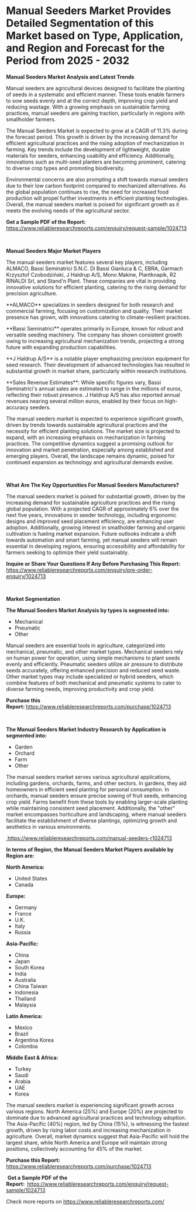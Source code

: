 <p><h1>Manual Seeders Market Provides Detailed Segmentation of this Market based on Type, Application, and Region and Forecast for the Period from 2025 - 2032</h1></p><p><strong>Manual Seeders Market Analysis and Latest Trends</strong></p>
<p><p>Manual seeders are agricultural devices designed to facilitate the planting of seeds in a systematic and efficient manner. These tools enable farmers to sow seeds evenly and at the correct depth, improving crop yield and reducing wastage. With a growing emphasis on sustainable farming practices, manual seeders are gaining traction, particularly in regions with smallholder farmers.</p><p>The Manual Seeders Market is expected to grow at a CAGR of 11.3% during the forecast period. This growth is driven by the increasing demand for efficient agricultural practices and the rising adoption of mechanization in farming. Key trends include the development of lightweight, durable materials for seeders, enhancing usability and efficiency. Additionally, innovations such as multi-seed planters are becoming prominent, catering to diverse crop types and promoting biodiversity.</p><p>Environmental concerns are also prompting a shift towards manual seeders due to their low carbon footprint compared to mechanized alternatives. As the global population continues to rise, the need for increased food production will propel further investments in efficient planting technologies. Overall, the manual seeders market is poised for significant growth as it meets the evolving needs of the agricultural sector.</p></p>
<p><strong>Get a Sample PDF of the Report:&nbsp;</strong> <a href="https://www.reliableresearchreports.com/enquiry/request-sample/1024713?utm_campaign=2957&utm_medium=2&utm_source=Github&utm_content=ia&utm_term=06032025&utm_id=manual-seeders">https://www.reliableresearchreports.com/enquiry/request-sample/1024713</a></p>
<p>&nbsp;</p>
<p><strong>Manual Seeders Major Market Players</strong></p>
<p><p>The manual seeders market features several key players, including ALMACO, Bassi Seminatrici S.N.C. Di Bassi Gianluca & C, EBRA, Garmach Krzysztof Czobodziński, J Haldrup A/S, Mono Makine, Plantknapik, R2 RINALDI Srl, and Stand'n Plant. These companies are vital in providing innovative solutions for efficient planting, catering to the rising demand for precision agriculture.</p><p>**ALMACO** specializes in seeders designed for both research and commercial farming, focusing on customization and quality. Their market presence has grown, with innovations catering to climate-resilient practices.</p><p>**Bassi Seminatrici** operates primarily in Europe, known for robust and versatile seeding machinery. The company has shown consistent growth owing to increasing agricultural mechanization trends, projecting a strong future with expanding production capabilities.</p><p>**J Haldrup A/S** is a notable player emphasizing precision equipment for seed research. Their development of advanced technologies has resulted in substantial growth in market share, particularly within research institutions.</p><p>**Sales Revenue Estimates**: While specific figures vary, Bassi Seminatrici's annual sales are estimated to range in the millions of euros, reflecting their robust presence. J Haldrup A/S has also reported annual revenues nearing several million euros, enabled by their focus on high-accuracy seeders.</p><p>The manual seeders market is expected to experience significant growth, driven by trends towards sustainable agricultural practices and the necessity for efficient planting solutions. The market size is projected to expand, with an increasing emphasis on mechanization in farming practices. The competitive dynamics suggest a promising outlook for innovation and market penetration, especially among established and emerging players. Overall, the landscape remains dynamic, poised for continued expansion as technology and agricultural demands evolve.</p></p>
<p>&nbsp;</p>
<p><strong>What Are The Key Opportunities For Manual Seeders Manufacturers?</strong></p>
<p><p>The manual seeders market is poised for substantial growth, driven by the increasing demand for sustainable agriculture practices and the rising global population. With a projected CAGR of approximately 6% over the next five years, innovations in seeder technology, including ergonomic designs and improved seed placement efficiency, are enhancing user adoption. Additionally, growing interest in smallholder farming and organic cultivation is fueling market expansion. Future outlooks indicate a shift towards automation and smart farming, yet manual seeders will remain essential in developing regions, ensuring accessibility and affordability for farmers seeking to optimize their yield sustainably.</p></p>
<p><strong>Inquire or Share Your Questions If Any Before Purchasing This Report:</strong> <a href="https://www.reliableresearchreports.com/enquiry/pre-order-enquiry/1024713?utm_campaign=2957&utm_medium=2&utm_source=Github&utm_content=ia&utm_term=06032025&utm_id=manual-seeders">https://www.reliableresearchreports.com/enquiry/pre-order-enquiry/1024713</a></p>
<p>&nbsp;</p>
<p><strong>Market Segmentation</strong></p>
<p><strong>The Manual Seeders Market Analysis by types is segmented into:</strong></p>
<p><ul><li>Mechanical</li><li>Pneumatic</li><li>Other</li></ul></p>
<p><p>Manual seeders are essential tools in agriculture, categorized into mechanical, pneumatic, and other market types. Mechanical seeders rely on human power for operation, using simple mechanisms to plant seeds evenly and efficiently. Pneumatic seeders utilize air pressure to distribute seeds accurately, offering enhanced precision and reduced seed waste. Other market types may include specialized or hybrid seeders, which combine features of both mechanical and pneumatic systems to cater to diverse farming needs, improving productivity and crop yield.</p></p>
<p><strong>Purchase this Report:&nbsp;</strong><a href="https://www.reliableresearchreports.com/purchase/1024713?utm_campaign=2957&utm_medium=2&utm_source=Github&utm_content=ia&utm_term=06032025&utm_id=manual-seeders">https://www.reliableresearchreports.com/purchase/1024713</a></p>
<p>&nbsp;</p>
<p><strong>The Manual Seeders Market Industry Research by Application is segmented into:</strong></p>
<p><ul><li>Garden</li><li>Orchard</li><li>Farm</li><li>Other</li></ul></p>
<p><p>The manual seeders market serves various agricultural applications, including gardens, orchards, farms, and other sectors. In gardens, they aid homeowners in efficient seed planting for personal consumption. In orchards, manual seeders ensure precise sowing of fruit seeds, enhancing crop yield. Farms benefit from these tools by enabling larger-scale planting while maintaining consistent seed placement. Additionally, the "other" market encompasses horticulture and landscaping, where manual seeders facilitate the establishment of diverse plantings, optimizing growth and aesthetics in various environments.</p></p>
<p><a href="https://www.reliableresearchreports.com/manual-seeders-r1024713?utm_campaign=2957&utm_medium=2&utm_source=Github&utm_content=ia&utm_term=06032025&utm_id=manual-seeders">&nbsp;https://www.reliableresearchreports.com/manual-seeders-r1024713</a></p>
<p><strong>In terms of Region, the Manual Seeders Market Players available by Region are:</strong></p>
<p>
    <p> <strong> North America: </strong>
        <ul>
            <li>United States</li>
            <li>Canada</li>
        </ul>
        </p> 
    <p> <strong> Europe: </strong>
        <ul>
            <li>Germany</li>
            <li>France</li>
            <li>U.K.</li>
            <li>Italy</li>
            <li>Russia</li>
        </ul>
        </p> 
    <p> <strong> Asia-Pacific: </strong>
        <ul>
            <li>China</li>
            <li>Japan</li>
            <li>South Korea</li>
            <li>India</li>
            <li>Australia</li>
            <li>China Taiwan</li>
            <li>Indonesia</li>
            <li>Thailand</li>
            <li>Malaysia</li>
        </ul>
        </p> 
    <p> <strong> Latin America: </strong>
        <ul>
            <li>Mexico</li>
            <li>Brazil</li>
            <li>Argentina Korea</li>
            <li>Colombia</li>
        </ul>
        </p> 
    <p> <strong> Middle East & Africa: </strong>
        <ul>
            <li>Turkey</li>
            <li>Saudi</li>
            <li>Arabia</li>
            <li>UAE</li>
            <li>Korea</li>
        </ul>
    </p>
    </p>
<p><p>The manual seeders market is experiencing significant growth across various regions. North America (25%) and Europe (20%) are projected to dominate due to advanced agricultural practices and technology adoption. The Asia-Pacific (40%) region, led by China (15%), is witnessing the fastest growth, driven by rising labor costs and increasing mechanization in agriculture. Overall, market dynamics suggest that Asia-Pacific will hold the largest share, while North America and Europe will maintain strong positions, collectively accounting for 45% of the market.</p></p>
<p><strong>Purchase this Report: </strong><a href="https://www.reliableresearchreports.com/purchase/1024713?utm_campaign=2957&utm_medium=2&utm_source=Github&utm_content=ia&utm_term=06032025&utm_id=manual-seeders">https://www.reliableresearchreports.com/purchase/1024713</a></p>
<p>&nbsp;<strong>Get a Sample PDF of the Report:&nbsp;&nbsp;</strong><a href="https://www.reliableresearchreports.com/enquiry/request-sample/1024713?utm_campaign=2957&utm_medium=2&utm_source=Github&utm_content=ia&utm_term=06032025&utm_id=manual-seeders">https://www.reliableresearchreports.com/enquiry/request-sample/1024713</a></p>
<p><strong></strong></p>
<p>Check more reports on <a href="https://www.reliableresearchreports.com/?utm_campaign=2957&utm_medium=2&utm_source=Github&utm_content=ia&utm_term=06032025&utm_id=manual-seeders">https://www.reliableresearchreports.com/</a></p>